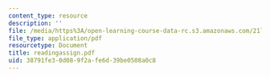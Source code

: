 ```yaml
---
content_type: resource
description: ''
file: /media/https%3A/open-learning-course-data-rc.s3.amazonaws.com/21l-448j-darwin-and-design-fall-2003/38791fe30d089f2afe6d39be0508a0c8_readingassign.pdf
file_type: application/pdf
resourcetype: Document
title: readingassign.pdf
uid: 38791fe3-0d08-9f2a-fe6d-39be0508a0c8
---
```

